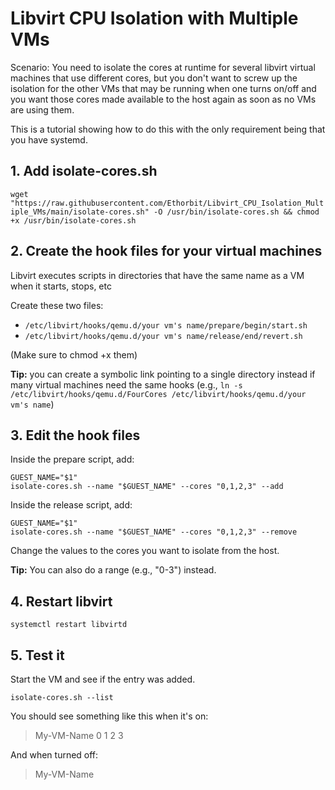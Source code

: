 # Libvirt CPU Isolation with Multiple VMs
Scenario: You need to isolate the cores at runtime for several libvirt virtual machines that use different cores, but you don't want to screw up the isolation for the other VMs that may be running when one turns on/off and you want those cores made available to the host again as soon as no VMs are using them.

This is a tutorial showing how to do this with the only requirement being that you have systemd.

## 1. Add isolate-cores.sh
`wget "https://raw.githubusercontent.com/Ethorbit/Libvirt_CPU_Isolation_Multiple_VMs/main/isolate-cores.sh" -O /usr/bin/isolate-cores.sh && chmod +x /usr/bin/isolate-cores.sh`

## 2. Create the hook files for your virtual machines
Libvirt executes scripts in directories that have the same name as a VM when it starts, stops, etc

Create these two files:
* `/etc/libvirt/hooks/qemu.d/your vm's name/prepare/begin/start.sh`
* `/etc/libvirt/hooks/qemu.d/your vm's name/release/end/revert.sh`

(Make sure to chmod +x them)

**Tip:** you can create a symbolic link pointing to a single directory instead if many virtual machines need the same hooks (e.g.,
`ln -s /etc/libvirt/hooks/qemu.d/FourCores /etc/libvirt/hooks/qemu.d/your vm's name`)

## 3. Edit the hook files
Inside the prepare script, add:
```
GUEST_NAME="$1"
isolate-cores.sh --name "$GUEST_NAME" --cores "0,1,2,3" --add
```

Inside the release script, add:
```
GUEST_NAME="$1"
isolate-cores.sh --name "$GUEST_NAME" --cores "0,1,2,3" --remove
```
Change the values to the cores you want to isolate from the host. 

**Tip:** You can also do a range (e.g., "0-3") instead.

## 4. Restart libvirt
`systemctl restart libvirtd`

## 5. Test it 
Start the VM and see if the entry was added.

`isolate-cores.sh --list`

You should see something like this when it's on:
> My-VM-Name 0 1 2 3

And when turned off:
> My-VM-Name

